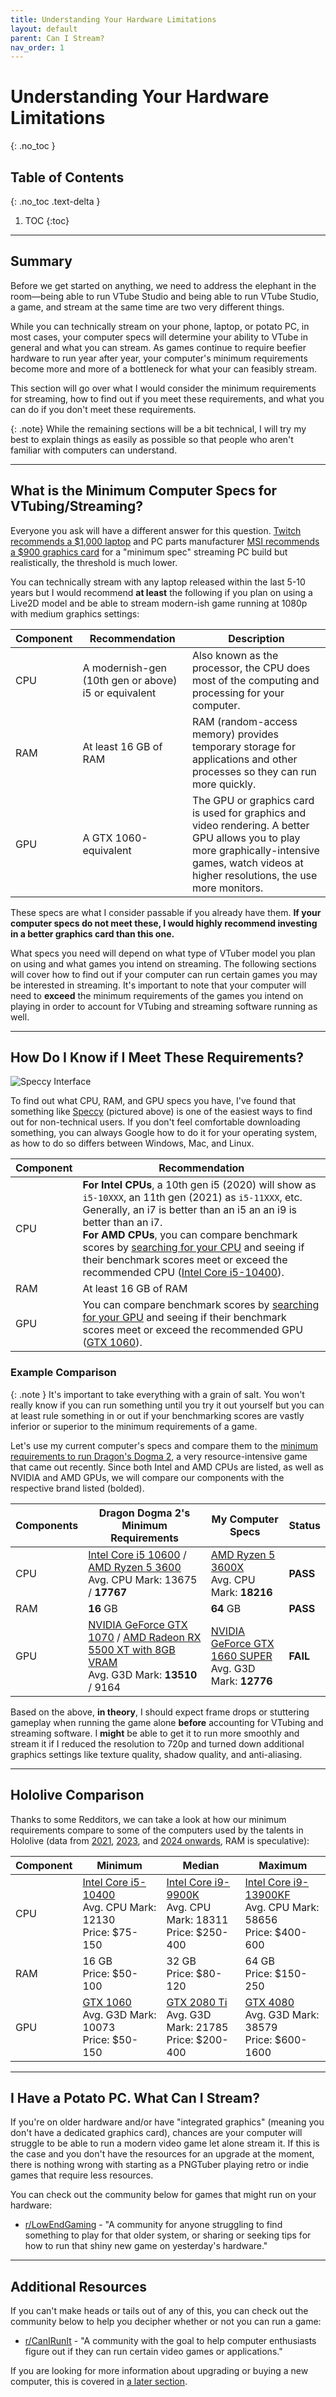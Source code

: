```yaml
---
title: Understanding Your Hardware Limitations
layout: default
parent: Can I Stream?
nav_order: 1
---
```


# Understanding Your Hardware Limitations
{: .no_toc }

## Table of Contents
{: .no_toc .text-delta }

1. TOC
{:toc}

-----

## Summary

Before we get started on anything, we need to address the elephant in the room&mdash;being able to run VTube Studio and being able to run VTube Studio, a game, and stream at the same time are two very different things.

While you can technically stream on your phone, laptop, or potato PC, in most cases, your computer specs will determine your ability to VTube in general and what you can stream. As games continue to require beefier hardware to run year after year, your computer's minimum requirements become more and more of a bottleneck for what your can feasibly stream.

This section will go over what I would consider the minimum requirements for streaming, how to find out if you meet these requirements, and what you can do if you don't meet these requirements.

{: .note}
While the remaining sections will be a bit technical, I will try my best to explain things as easily as possible so that people who aren't familiar with computers can understand.

-----

## What is the Minimum Computer Specs for VTubing/Streaming?

Everyone you ask will have a different answer for this question. [Twitch recommends a $1,000 laptop](https://www.twitch.tv/creatorcamp/en/paths/going-live/hardware-recommendations/) and PC parts manufacturer [MSI recommends a $900 graphics card](https://www.msi.com/blog/the-minimum-specs-for-a-streaming-pc-build) for a "minimum spec" streaming PC build but realistically, the threshold is much lower.

You can technically stream with any laptop released within the last 5-10 years but I would recommend **at least** the following if you plan on using a Live2D model and be able to stream modern-ish game running at 1080p with medium graphics settings:

| Component | Recommendation | Description |
| --------- | -------------- | ----------- |
| CPU | A modernish-gen (10th gen or above) i5 or equivalent | Also known as the processor, the CPU does most of the computing and processing for your computer. |
| RAM | At least 16 GB of RAM | RAM (random-access memory) provides temporary storage for applications and other processes so they can run more quickly.
| GPU | A GTX 1060-equivalent | The GPU or graphics card is used for graphics and video rendering. A better GPU allows you to play more graphically-intensive games, watch videos at higher resolutions, the use more monitors.

These specs are what I consider passable if you already have them. **If your computer specs do not meet these, I would highly recommend investing in a better graphics card than this one.**

What specs you need will depend on what type of VTuber model you plan on using and what games you intend on streaming. The following sections will cover how to find out if your computer can run certain games you may be interested in streaming. It's important to note that your computer will need to **exceed** the minimum requirements of the games you intend on playing in order to account for VTubing and streaming software running as well.

-----

## How Do I Know if I Meet These Requirements?

![Speccy Interface](/assets/images/speccy-specs.jpg)

To find out what CPU, RAM, and GPU specs you have, I've found that something like [Speccy](https://www.ccleaner.com/speccy) (pictured above) is one of the easiest ways to find out for non-technical users. If you don't feel comfortable downloading something, you can always Google how to do it for your operating system, as how to do so differs between Windows, Mac, and Linux.

| Component | Recommendation
| --------- | -------------- |
| CPU | **For Intel CPUs**, a 10th gen i5 (2020) will show as `i5-10XXX`, an 11th gen (2021) as `i5-11XXX`, etc. Generally, an i7 is better than an i5 an an i9 is better than an i7. <br/> **For AMD CPUs**, you can compare benchmark scores by [searching for your CPU](https://www.cpubenchmark.net/cpu_list.php) and seeing if their benchmark scores meet or exceed the recommended CPU ([Intel Core i5-10400](https://www.cpubenchmark.net/cpu.php?cpu=Intel+Core+i5-10400+%40+2.90GHz&id=3737)).
| RAM | At least 16 GB of RAM
| GPU | You can compare benchmark scores by [searching for your GPU](https://www.videocardbenchmark.net/gpu_list.php) and seeing if their benchmark scores meet or exceed the recommended GPU ([GTX 1060](https://www.videocardbenchmark.net/gpu.php?gpu=GeForce+GTX+1060&id=3548)).

<div class="code-example bg-grey-lt-000" markdown="1">

### Example Comparison

{: .note }
It's important to take everything with a grain of salt. You won't really know if you can run something until you try it out yourself but you can at least rule something in or out if your benchmarking scores are vastly inferior or superior to the minimum requirements of a game.

Let's use my current computer's specs and compare them to the [minimum requirements to run Dragon's Dogma 2](https://store.steampowered.com/app/2054970/Dragons_Dogma_2/), a very resource-intensive game that came out recently. Since both Intel and AMD CPUs are listed, as well as NVIDIA and AMD GPUs, we will compare our components with the respective brand listed (bolded).

| Components  | Dragon Dogma 2's Minimum Requirements | My Computer Specs | Status |
| ----------- | ------------------------------------- | ----------------- | ------ |
| CPU         | [Intel Core i5 10600](https://www.cpubenchmark.net/cpu.php?cpu=Intel+Core+i5-10600+%40+3.30GHz&id=3750) / [AMD Ryzen 5 3600](https://www.cpubenchmark.net/cpu.php?cpu=AMD+Ryzen+5+3600&id=3481) <br/> Avg. CPU Mark: 13675 / **17767** | [AMD Ryzen 5 3600X](https://www.cpubenchmark.net/cpu.php?cpu=AMD+Ryzen+5+3600X&id=3494) <br/> Avg. CPU Mark: **18216** | <span class="text-green-000">**PASS**</span> |
| RAM         | **16** GB | **64** GB | <span class="text-green-000">**PASS**</span> |
| GPU         | [NVIDIA GeForce GTX 1070](https://www.videocardbenchmark.net/gpu.php?gpu=GeForce+GTX+1070&id=3521) / [AMD Radeon RX 5500 XT with 8GB VRAM](https://www.videocardbenchmark.net/gpu.php?gpu=Radeon+RX+5500+XT&id=4174) <br/> Avg. G3D Mark: **13510** / 9164 | [NVIDIA GeForce GTX 1660 SUPER](https://www.videocardbenchmark.net/gpu.php?gpu=GeForce+GTX+1660+SUPER&id=4159) <br/> Avg. G3D Mark: **12776** | <span class="text-red-000">**FAIL**</span> | 

Based on the above, **in theory**, I should expect frame drops or stuttering gameplay when running the game alone **before** accounting for VTubing and streaming software. I **might** be able to get it to run more smoothly and stream it if I reduced the resolution to 720p and turned down additional graphics settings like texture quality, shadow quality, and anti-aliasing.

</div>

-----

## Hololive Comparison
Thanks to some Redditors, we can take a look at how our minimum requirements compare to some of the computers used by the talents in Hololive (data from [2021](https://www.reddit.com/r/Hololive/comments/ko50fu/hololive_member_pc_specs_cpu_and_gpu/), [2023](https://www.reddit.com/r/Hololive/comments/113mf3n/nene_casual_pc_specs_flex/), and [2024 onwards](https://www.reddit.com/r/Hololive/comments/1gldusz/comment/lvtnu9j/), RAM is speculative):

| Component | Minimum | Median | Maximum |
| --------- | ------- | ------ | ------- |
| CPU | [Intel Core i5-10400](https://www.cpubenchmark.net/cpu.php?cpu=Intel+Core+i5-10400+%40+2.90GHz&id=3737) <br/> Avg. CPU Mark: 12130 <br/> Price: $75-150 | [Intel Core i9-9900K](https://www.cpubenchmark.net/cpu.php?cpu=Intel+Core+i9-9900K+%40+3.60GHz&id=3334) <br/> Avg. CPU Mark: 18311 <br/> Price: $250-400 | [Intel Core i9-13900KF](https://www.cpubenchmark.net/cpu.php?cpu=Intel+Core+i9-13900KF) <br/> Avg. CPU Mark: 58656 <br/> Price: $400-600
| RAM | 16 GB <br/> Price: $50-100 | 32 GB <br/> Price: $80-120 | 64 GB <br/> Price: $150-250
| GPU | [GTX 1060](https://www.videocardbenchmark.net/gpu.php?gpu=GeForce+GTX+1060&id=3548) <br/> Avg. G3D Mark: 10073 <br/> Price: $50-150 | [GTX 2080 Ti](https://www.videocardbenchmark.net/gpu.php?gpu=GeForce+RTX+2080+Ti&id=3991) <br/> Avg. G3D Mark: 21785 <br/> Price: $200-400 | [GTX 4080](https://www.videocardbenchmark.net/gpu.php?gpu=GeForce+RTX+4090&id=4606) <br/> Avg. G3D Mark: 38579 <br/> Price: $600-1600

-----

## I Have a Potato PC. What Can I Stream?

If you're on older hardware and/or have "integrated graphics" (meaning you don't have a dedicated graphics card), chances are your computer will struggle to be able to run a modern video game let alone stream it. If this is the case and you don't have the resources for an upgrade at the moment, there is nothing wrong with starting as a PNGTuber playing retro or indie games that require less resources.

You can check out the community below for games that might run on your hardware:
* [r/LowEndGaming](https://www.reddit.com/r/lowendgaming/) - "A community for anyone struggling to find something to play for that older system, or sharing or seeking tips for how to run that shiny new game on yesterday's hardware."

-----

## Additional Resources

If you can't make heads or tails out of any of this, you can check out the community below to help you decipher whether or not you can run a game:

* [r/CanIRunIt](https://www.reddit.com/r/CanIRunIt/) - "A community with the goal to help computer enthusiasts figure out if they can run certain video games or applications."

If you are looking for more information about upgrading or buying a new computer, this is covered in [a later section](https://vtubing.info/post-debut/hardware-upgrades.html).